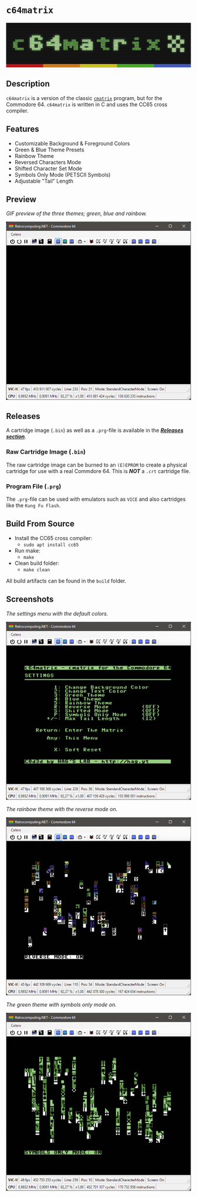 # `c64matrix`

![](label/04.png)

## Description

`c64matrix` is a version of the classic [`cmatrix`](https://www.asty.org/cmatrix/) program, but for the Commodore 64. `c64matrix` is written in C and uses the CC65 cross compiler.


## Features

- Customizable Background & Foreground Colors
- Green & Blue Theme Presets
- Rainbow Theme
- Reversed Characters Mode
- Shifted Character Set Mode
- Symbols Only Mode (PETSCII Symbols)
- Adjustable "Tail" Length


## Preview

*GIF preview of the three themes; green, blue and rainbow.*

![](screenshots/00.gif)


## Releases

A cartridge image (`.bin`) as well as a `.prg`-file is available in the ***[Releases section](https://github.com/hagronnestad/c64matrix/releases)***.

### Raw Cartridge Image (`.bin`)

The raw cartridge image can be burned to an `(E)EPROM` to create a physical cartridge for use with a real Commdore 64. This is ***NOT*** a `.crt` cartridge file.

### Program File (`.prg`)

The `.prg`-file can be used with emulators such as `VICE` and also cartridges like the `Kung Fu Flash`.


## Build From Source

- Install the CC65 cross compiler:
  - `sudo apt install cc65`
- Run make:
  - `make`
- Clean build folder:
  - `make clean`

All build artifacts can be found in the `build` folder.


## Screenshots

*The settings menu with the default colors.*

![](screenshots/02.png)

*The rainbow theme with the reverse mode on.*

![](screenshots/03.png)

*The green theme with symbols only mode on.*

![](screenshots/04.png)
